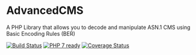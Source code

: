 # AdvancedCMS
A PHP Library that allows you to decode and manipulate ASN.1 CMS using Basic Encoding Rules (BER)

[![Build Status](https://travis-ci.org/Falseclock/AdvancedCMS.svg?branch=master)](https://travis-ci.org/Falseclock/AdvancedCMS)
[![PHP 7 ready](https://php7ready.timesplinter.ch/Falseclock/AdvancedCMS/master/badge.svg)](https://travis-ci.org/Falseclock/AdvancedCMS)
[![Coverage Status](https://coveralls.io/repos/github/Falseclock/AdvancedCMS/badge.svg?branch=master&v=2)](https://coveralls.io/github/Falseclock/AdvancedCMS?branch=master)